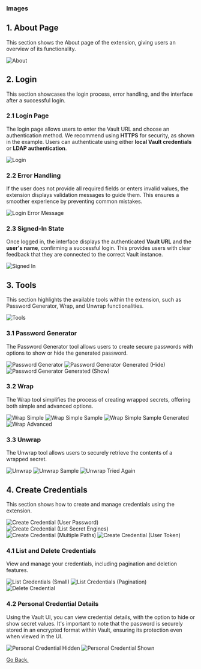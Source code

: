 ### Images

## 1. About Page
This section shows the About page of the extension, giving users an overview of its functionality.

![About](images/app/01-about.png)

## 2. Login
This section showcases the login process, error handling, and the interface after a successful login.

### 2.1 Login Page
The login page allows users to enter the Vault URL and choose an authentication method. We recommend using **HTTPS** for security, as shown in the example. Users can authenticate using either **local Vault credentials** or **LDAP authentication**.

![Login](images/app/02-01-login.png)

### 2.2 Error Handling
If the user does not provide all required fields or enters invalid values, the extension displays validation messages to guide them. This ensures a smoother experience by preventing common mistakes.

![Login Error Message](images/app/02-02-login-error-message.png)

### 2.3 Signed-In State
Once logged in, the interface displays the authenticated **Vault URL** and the **user's name**, confirming a successful login. This provides users with clear feedback that they are connected to the correct Vault instance.

![Signed In](images/app/02-03-signed-in.png)

## 3. Tools
This section highlights the available tools within the extension, such as Password Generator, Wrap, and Unwrap functionalities.

![Tools](images/app/03-01-tools.png)

### 3.1 Password Generator
The Password Generator tool allows users to create secure passwords with options to show or hide the generated password.

![Password Generator](images/app/03-02-password-generator.png)
![Password Generator Generated (Hide)](images/app/03-03-password-generator-generated-hide.png)
![Password Generator Generated (Show)](images/app/03-04-password-generator-generated-show.png)

### 3.2 Wrap
The Wrap tool simplifies the process of creating wrapped secrets, offering both simple and advanced options.

![Wrap Simple](images/app/03-05-wrap-simple.png)
![Wrap Simple Sample](images/app/03-06-wrap-simple-sample.png)
![Wrap Simple Sample Generated](images/app/03-07-wrap-simple-sample-generated.png)
![Wrap Advanced](images/app/03-08-wrap-advanced.png)

### 3.3 Unwrap
The Unwrap tool allows users to securely retrieve the contents of a wrapped secret.

![Unwrap](images/app/03-09-unwrap.png)
![Unwrap Sample](images/app/03-10-unwrap-sample.png)
![Unwrap Tried Again](images/app/03-11-unwrap-tried-again.png)

## 4. Create Credentials
This section shows how to create and manage credentials using the extension.

![Create Credential (User Password)](images/app/04-01-create-credential-user-password.png)
![Create Credential (List Secret Engines)](images/app/04-02-create-credential-list-secret-engines.png)
![Create Credential (Multiple Paths)](images/app/04-03-create-credential-multiple-paths.png)
![Create Credential (User Token)](images/app/04-04-create-credential-user-token.png)

### 4.1 List and Delete Credentials
View and manage your credentials, including pagination and deletion features.

![List Credentials (Small)](images/app/04-05-list-credential-small.png)
![List Credentials (Pagination)](images/app/04-06-list-credential-pagination.png)
![Delete Credential](images/app/04-07-delete-credential.png)

### 4.2 Personal Credential Details
Using the Vault UI, you can view credential details, with the option to hide or show secret values. It's important to note that the password is securely stored in an encrypted format within Vault, ensuring its protection even when viewed in the UI.

![Personal Credential Hidden](images/app/04-08-personal-user1-vault-production-vault.dev.homelab-hide.png)
![Personal Credential Shown](images/app/04-09-personal-user1-vault-production-vault.dev.homelab-show.png)

[Go Back.](../README.md)

